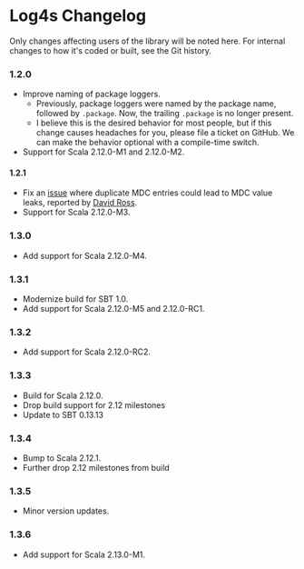 # Log4s Changelog

Only changes affecting users of the library will be noted here. For internal
changes to how it's coded or built, see the Git history.

### 1.2.0
   * Improve naming of package loggers.
      * Previously, package loggers were named by the package name, followed
        by `.package`. Now, the trailing `.package` is no longer present.
      * I believe this is the desired behavior for most people, but if this
        change causes headaches for you, please file a ticket on GitHub. We
        can make the behavior optional with a compile-time switch.
   * Support for Scala 2.12.0-M1 and 2.12.0-M2.

#### 1.2.1

   * Fix an [issue](https://github.com/Log4s/log4s/issues/10) where
     duplicate MDC entries could lead to MDC value leaks, reported by
     [David Ross](https://github.com/dyross).
   * Support for Scala 2.12.0-M3.

### 1.3.0
   * Add support for Scala 2.12.0-M4.

### 1.3.1
   * Modernize build for SBT 1.0.
   * Add support for Scala 2.12.0-M5 and 2.12.0-RC1.

### 1.3.2
   * Add support for Scala 2.12.0-RC2.

### 1.3.3
   * Build for Scala 2.12.0.
   * Drop build support for 2.12 milestones
   * Update to SBT 0.13.13

### 1.3.4
   * Bump to Scala 2.12.1.
   * Further drop 2.12 milestones from build

### 1.3.5
   * Minor version updates.

### 1.3.6
   * Add support for Scala 2.13.0-M1.
